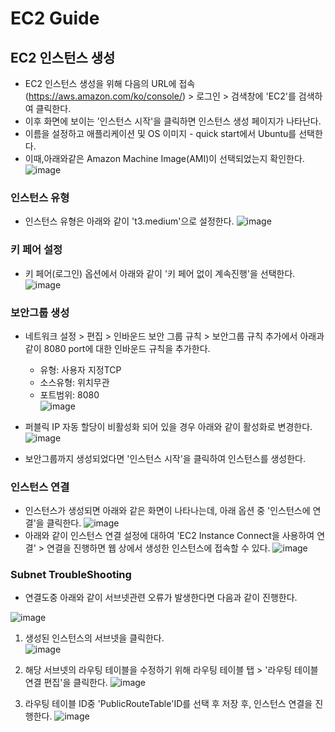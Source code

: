 # EC2 Guide

## EC2 인스턴스 생성
- EC2 인스턴스 생성을 위해 다음의 URL에 접속(https://aws.amazon.com/ko/console/) > 로그인 > 검색창에 'EC2'를 검색하여 클릭한다.
- 이후 화면에 보이는 '인스턴스 시작'을 클릭하면 인스턴스 생성 페이지가 나타난다.
- 이름을 설정하고 애플리케이션 및 OS 이미지 - quick start에서 Ubuntu를 선택한다.
- 이때,아래와같은 Amazon Machine Image(AMI)이 선택되었는지 확인한다.
![image](https://github.com/kyusooK/ec2-guide/assets/123912988/fe02d94c-4719-4ee7-8358-ae7e1820446f)

### 인스턴스 유형 
- 인스턴스 유형은 아래와 같이 't3.medium'으로 설정한다.
![image](https://github.com/kyusooK/ec2-guide/assets/123912988/b18c0484-df52-4f71-891c-8e000c531344)

### 키 페어 설정
- 키 페어(로그인) 옵션에서 아래와 같이 '키 페어 없이 계속진행'을 선택한다.
![image](https://github.com/kyusooK/ec2-guide/assets/123912988/50f0f295-5dae-4523-957d-afcf3caa9bde)

### 보안그룹 생성
- 네트워크 설정 > 편집 > 인바운드 보안 그룹 규칙 > 보안그룹 규칙 추가에서 아래과 같이 8080 port에 대한 인바운드 규칙을 추가한다.

    - 유형: 사용자 지정TCP <br>
    - 소스유형: 위치무관 <br>
    - 포트범위: 8080 <br>
![image](https://github.com/kyusooK/ec2-guide/assets/123912988/b07c8d9a-b4d9-45da-b969-08b5325b0cb9)

* 퍼블릭 IP 자동 할당이 비활성화 되어 있을 경우 아래와 같이 활성화로 변경한다. 
![image](https://github.com/kyusooK/ec2-guide/assets/123912988/8eeba75c-a664-4dd3-b95a-3f7ef8b80fc7)

- 보안그룹까지 생성되었다면 '인스턴스 시작'을 클릭하여 인스턴스를 생성한다.

### 인스턴스 연결
- 인스턴스가 생성되면 아래와 같은 화면이 나타나는데, 아래 옵션 중 '인스턴스에 연결'을 클릭한다.
![image](https://github.com/kyusooK/ec2-guide/assets/123912988/b98c7790-5909-482a-9bc1-8569daf384c4)
- 아래와 같이 인스턴스 연결 설정에 대하여 'EC2 Instance Connect을 사용하여 연결' > 연결을 진행하면 웹 상에서 생성한 인스턴스에 접속할 수 있다.
![image](https://github.com/kyusooK/ec2-guide/assets/123912988/dc77b247-7a1f-4acb-862c-78a289dccaa1)


### Subnet TroubleShooting
- 연결도중 아래와 같이 서브넷관련 오류가 발생한다면 다음과 같이 진행한다.

![image](https://github.com/kyusooK/ec2-guide/assets/123912988/bb9110d3-36ad-4a29-b13a-b77c986f567d)

1. 생성된 인스턴스의 서브넷을 클릭한다.<br>
![image](https://github.com/kyusooK/ec2-guide/assets/123912988/66d891e4-74b0-4827-9907-16160719c973)<br>

2. 해당 서브넷의 라우팅 테이블을 수정하기 위해 라우팅 테이블 탭 > '라우팅 테이블 연결 편집'을 클릭한다.
![image](https://github.com/kyusooK/ec2-guide/assets/123912988/e4f1d3aa-4d40-4d0e-969a-d2c1fbba1a30)

3. 라우팅 테이블 ID중 'PublicRouteTable'ID를 선택 후 저장 후, 인스턴스 연결을 진행한다.
![image](https://github.com/kyusooK/ec2-guide/assets/123912988/fe9538ac-21ff-40a4-9253-8684f68fe782)

